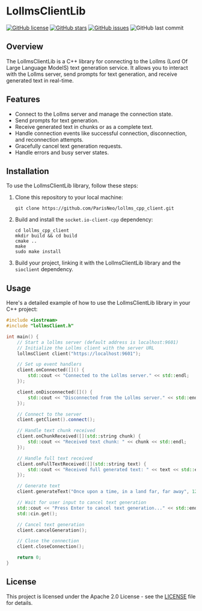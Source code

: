 # LollmsClientLib

[![GitHub license](https://img.shields.io/github/license/ParisNeo/lollms_cpp_client)](https://github.com/ParisNeo/lollms_cpp_client/blob/master/LICENSE)
[![GitHub stars](https://img.shields.io/github/stars/ParisNeo/lollms_cpp_client)](https://github.com/ParisNeo/lollms_cpp_client/stargazers)
[![GitHub issues](https://img.shields.io/github/issues/ParisNeo/lollms_cpp_client)](https://github.com/ParisNeo/lollms_cpp_client/issues)
![GitHub last commit](https://img.shields.io/github/last-commit/ParisNeo/lollms_cpp_client)

## Overview

The LollmsClientLib is a C++ library for connecting to the Lollms (Lord Of Large Language ModelS) text generation service. It allows you to interact with the Lollms server, send prompts for text generation, and receive generated text in real-time.

## Features

- Connect to the Lollms server and manage the connection state.
- Send prompts for text generation.
- Receive generated text in chunks or as a complete text.
- Handle connection events like successful connection, disconnection, and reconnection attempts.
- Gracefully cancel text generation requests.
- Handle errors and busy server states.

## Installation

To use the LollmsClientLib library, follow these steps:

1. Clone this repository to your local machine:

   ```shell
   git clone https://github.com/ParisNeo/lollms_cpp_client.git
   ```

2. Build and install the `socket.io-client-cpp` dependency:

   ```shell
   cd lollms_cpp_client
   mkdir build && cd build
   cmake ..
   make
   sudo make install
   ```

3. Build your project, linking it with the LollmsClientLib library and the `sioclient` dependency.

## Usage

Here's a detailed example of how to use the LollmsClientLib library in your C++ project:

```cpp
#include <iostream>
#include "lollmsClient.h"

int main() {
    // Start a lollms server (default address is localhost:9601)
    // Initialize the Lollms client with the server URL
    lollmsClient client("https://localhost:9601");

    // Set up event handlers
    client.onConnected([]() {
        std::cout << "Connected to the Lollms server." << std::endl;
    });

    client.onDisconnected([]() {
        std::cout << "Disconnected from the Lollms server." << std::endl;
    });

    // Connect to the server
    client.getClient().connect();

    // Handle text chunk received
    client.onChunkReceived([](std::string chunk) {
        std::cout << "Received text chunk: " << chunk << std::endl;
    });

    // Handle full text received
    client.onFullTextReceived([](std::string text) {
        std::cout << "Received full generated text: " << text << std::endl;
    });

    // Generate text
    client.generateText("Once upon a time, in a land far, far away", 128);

    // Wait for user input to cancel text generation
    std::cout << "Press Enter to cancel text generation..." << std::endl;
    std::cin.get();

    // Cancel text generation
    client.cancelGeneration();

    // Close the connection
    client.closeConnection();

    return 0;
}
```

## License

This project is licensed under the Apache 2.0 License - see the [LICENSE](LICENSE) file for details.
```
